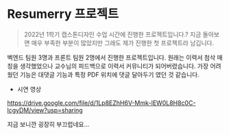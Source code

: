 # Resumerry 프로젝트

> 2022년 1학기 캡스톤디자인 수업 시간에 진행한 프로젝트입니다.?
> 지금 돌아보면 매우 부족한 부분이 많았지만 그래도 제가 진행한 첫 프로젝트라 남깁니다.

벡엔드 팀원 3명과 프론트 팀원 2명에서 진행한 프로젝트입니다.
원래는 이력서 첨삭 매칭을 생각했었으나 교수님의 피드백으로 이력서 커뮤니티가 되어버렸습니다.
가장 어려웠던 기능은 대댓글 기능과 특정 PDF 위치에 댓글 달아두기 였던 것 같습니다.

- 시연 영상

https://drive.google.com/file/d/1Lp8EZhH6V-Mmk-IEW0L8H8c0C-lcgyDM/view?usp=sharing

지금 보니깐 굉장히 부끄럽네요...
